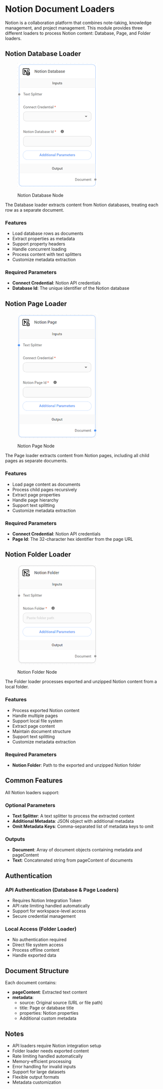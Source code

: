 # Notion Document Loaders

Notion is a collaboration platform that combines note-taking, knowledge management, and project management. This module provides three different loaders to process Notion content: Database, Page, and Folder loaders.

## Notion Database Loader

<figure><img src="../../../.gitbook/assets/image (2) (1) (1) (1) (1) (1) (1) (1) (1) (1) (1) (1) (1) (1).png" alt="" width="260"><figcaption><p>Notion Database Node</p></figcaption></figure>

The Database loader extracts content from Notion databases, treating each row as a separate document.

### Features
- Load database rows as documents
- Extract properties as metadata
- Support property headers
- Handle concurrent loading
- Process content with text splitters
- Customize metadata extraction

### Required Parameters
- **Connect Credential**: Notion API credentials
- **Database Id**: The unique identifier of the Notion database

## Notion Page Loader

<figure><img src="../../../.gitbook/assets/image (4) (1) (1) (1) (1) (1) (1) (1) (1).png" alt="" width="262"><figcaption><p>Notion Page Node</p></figcaption></figure>

The Page loader extracts content from Notion pages, including all child pages as separate documents.

### Features
- Load page content as documents
- Process child pages recursively
- Extract page properties
- Handle page hierarchy
- Support text splitting
- Customize metadata extraction

### Required Parameters
- **Connect Credential**: Notion API credentials
- **Page Id**: The 32-character hex identifier from the page URL

## Notion Folder Loader

<figure><img src="../../../.gitbook/assets/image (3) (1) (1) (1) (1) (1) (1) (1) (1) (1) (1).png" alt="" width="259"><figcaption><p>Notion Folder Node</p></figcaption></figure>

The Folder loader processes exported and unzipped Notion content from a local folder.

### Features
- Process exported Notion content
- Handle multiple pages
- Support local file system
- Extract page content
- Maintain document structure
- Support text splitting
- Customize metadata extraction

### Required Parameters
- **Notion Folder**: Path to the exported and unzipped Notion folder

## Common Features

All Notion loaders support:

### Optional Parameters
- **Text Splitter**: A text splitter to process the extracted content
- **Additional Metadata**: JSON object with additional metadata
- **Omit Metadata Keys**: Comma-separated list of metadata keys to omit

### Outputs
- **Document**: Array of document objects containing metadata and pageContent
- **Text**: Concatenated string from pageContent of documents

## Authentication

### API Authentication (Database & Page Loaders)
- Requires Notion Integration Token
- API rate limiting handled automatically
- Support for workspace-level access
- Secure credential management

### Local Access (Folder Loader)
- No authentication required
- Direct file system access
- Process offline content
- Handle exported data

## Document Structure
Each document contains:
- **pageContent**: Extracted text content
- **metadata**:
  - source: Original source (URL or file path)
  - title: Page or database title
  - properties: Notion properties
  - Additional custom metadata

## Notes
- API loaders require Notion integration setup
- Folder loader needs exported content
- Rate limiting handled automatically
- Memory-efficient processing
- Error handling for invalid inputs
- Support for large datasets
- Flexible output formats
- Metadata customization 